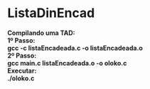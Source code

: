 # ListaDinEncad
<b>Compilando uma TAD:<br><b>
1º Passo:<br>
gcc -c listaEncadeada.c -o listaEncadeada.o<br>
2º Passo:<br>
gcc main.c listaEncadeada.o -o oloko.c<br>
Executar:<br>
./oloko.c<br>
